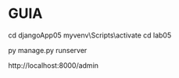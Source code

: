 # GUIA

cd djangoApp05
myvenv\Scripts\activate
cd lab05

py manage.py runserver

http://localhost:8000/admin
